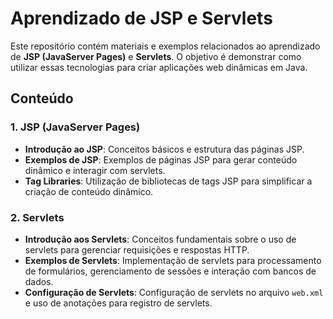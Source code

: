 # Aprendizado de JSP e Servlets

Este repositório contém materiais e exemplos relacionados ao aprendizado de **JSP (JavaServer Pages)** e **Servlets**. O objetivo é demonstrar como utilizar essas tecnologias para criar aplicações web dinâmicas em Java.

## Conteúdo

### 1. **JSP (JavaServer Pages)**
- **Introdução ao JSP**: Conceitos básicos e estrutura das páginas JSP.
- **Exemplos de JSP**: Exemplos de páginas JSP para gerar conteúdo dinâmico e interagir com servlets.
- **Tag Libraries**: Utilização de bibliotecas de tags JSP para simplificar a criação de conteúdo dinâmico.

### 2. **Servlets**
- **Introdução aos Servlets**: Conceitos fundamentais sobre o uso de servlets para gerenciar requisições e respostas HTTP.
- **Exemplos de Servlets**: Implementação de servlets para processamento de formulários, gerenciamento de sessões e interação com bancos de dados.
- **Configuração de Servlets**: Configuração de servlets no arquivo `web.xml` e uso de anotações para registro de servlets.